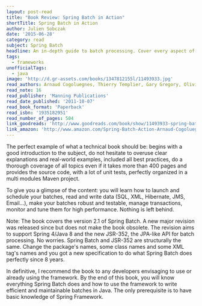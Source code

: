 ```yaml
---
layout: post-read
title: "Book Review: Spring Batch in Action"
shortTitle: Spring Batch in Action
author: Julien Sobczak
date: '2015-06-28'
category: read
subject: Spring Batch
headline: An in-depth guide to batch processing. Cover every aspect of Spring Batch.
tags:
  - frameworks
unofficialTags:
  - java
image: 'http://d.gr-assets.com/books/1347812155l/11493933.jpg'
read_authors: Arnaud Cogoluegnes, Thierry Templier, Gary Gregory, Olivier Bazoud
read_note: 16
read_publisher: 'Manning Publications'
read_date_published: '2011-10-07'
read_book_format: 'Paperback'
read_isbn: '1935182951'
read_number_of_pages: 504
link_goodreads: 'http://www.goodreads.com/book/show/11493933-spring-batch-in-action'
link_amazon: 'http://www.amazon.com/Spring-Batch-Action-Arnaud-Cogoluegnes/dp/1935182951/'
---
```


The perfect example of what a technical book should be: begins with a good introduction to the subject, do not hesitate to overuse clear explanations and real-world examples, included all best practices, do a thorough coverage of all topics even if it takes more than 400 pages and provides the source code, with a lot of unit tests, perfectly organized in a multi modules Maven project.

To give you a glimpse of the content: you will learn how to launch and schedule your batches, read and write data (SQL, XML, Hibernate, JMS, Email...), make your batches robust and testable, manage transactions, monitor and tune them for high performance. Nothing is left behind.

Note: The book covers the version 2.1 of Spring Batch. A new major revision was released since but does not make the book obsolete. The revision aims to support Spring 4/Java 8 and the new JSR-352, the JPA-like API for batch processing. No worries. Spring Batch and JSR-352 are structurally the same. Change the package's names, some class names and some XML tag's names and you got a new specification to do what Spring Batch does perfectly since 8 years.

In definitive, I recommend the book to any developers envisaging to use or already using the framework. By the end of this book, you will know everything Spring Batch does and how to use the framework to write efficient and maintainable batches in Java. The only prerequisite is to have basic knowledge of Spring Framework.
